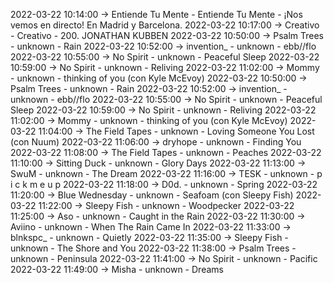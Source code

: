 2022-03-22 10:14:00 -> Entiende Tu Mente - Entiende Tu Mente - ¡Nos vemos en directo! En Madrid y Barcelona.
2022-03-22 10:17:00 -> Creativo - Creativo - 200. JONATHAN KUBBEN
2022-03-22 10:50:00 -> Psalm Trees - unknown - Rain
2022-03-22 10:52:00 -> invention_ - unknown - ebb//flo
2022-03-22 10:55:00 -> No Spirit - unknown - Peaceful Sleep
2022-03-22 10:59:00 -> No Spirit - unknown - Reliving
2022-03-22 11:02:00 -> Mommy - unknown - thinking of you (con Kyle McEvoy)
2022-03-22 10:50:00 -> Psalm Trees - unknown - Rain
2022-03-22 10:52:00 -> invention_ - unknown - ebb//flo
2022-03-22 10:55:00 -> No Spirit - unknown - Peaceful Sleep
2022-03-22 10:59:00 -> No Spirit - unknown - Reliving
2022-03-22 11:02:00 -> Mommy - unknown - thinking of you (con Kyle McEvoy)
2022-03-22 11:04:00 -> The Field Tapes - unknown - Loving Someone You Lost (con Nuum)
2022-03-22 11:06:00 -> dryhope - unknown - Finding You
2022-03-22 11:08:00 -> The Field Tapes - unknown - Peaches
2022-03-22 11:10:00 -> Sitting Duck - unknown - Glory Days
2022-03-22 11:13:00 -> SwuM - unknown - The Dream
2022-03-22 11:16:00 -> TESK - unknown - p i c k m e u p
2022-03-22 11:18:00 -> D0d. - unknown - Spring
2022-03-22 11:20:00 -> Blue Wednesday - unknown - Seafoam (con Sleepy Fish)
2022-03-22 11:22:00 -> Sleepy Fish - unknown - Woodpecker
2022-03-22 11:25:00 -> Aso - unknown - Caught in the Rain
2022-03-22 11:30:00 -> Aviino - unknown - When The Rain Came In
2022-03-22 11:33:00 -> blnkspc_ - unknown - Quietly
2022-03-22 11:35:00 -> Sleepy Fish - unknown - The Shore and You
2022-03-22 11:38:00 -> Psalm Trees - unknown - Peninsula
2022-03-22 11:41:00 -> No Spirit - unknown - Pacific
2022-03-22 11:49:00 -> Misha - unknown - Dreams
